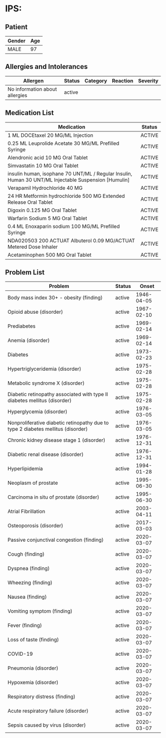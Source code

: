 # IPS:

## Patient

|Gender|Age|
|---|---|
|MALE|97|

## Allergies and Intolerances

|Allergen|Status|Category|Reaction|Severity|
|---|---|---|---|---|
|No information about allergies|active||||

## Medication List

|Medication|Status|
|---|---|
|1 ML DOCEtaxel 20 MG/ML Injection|ACTIVE|
|0.25 ML Leuprolide Acetate 30 MG/ML Prefilled Syringe|ACTIVE|
|Alendronic acid 10 MG Oral Tablet|ACTIVE|
|Simvastatin 10 MG Oral Tablet|ACTIVE|
|insulin human, isophane 70 UNT/ML / Regular Insulin, Human 30 UNT/ML Injectable Suspension [Humulin]|ACTIVE|
|Verapamil Hydrochloride 40 MG|ACTIVE|
|24 HR Metformin hydrochloride 500 MG Extended Release Oral Tablet|ACTIVE|
|Digoxin 0.125 MG Oral Tablet|ACTIVE|
|Warfarin Sodium 5 MG Oral Tablet|ACTIVE|
|0.4 ML Enoxaparin sodium 100 MG/ML Prefilled Syringe|ACTIVE|
|NDA020503 200 ACTUAT Albuterol 0.09 MG/ACTUAT Metered Dose Inhaler|ACTIVE|
|Acetaminophen 500 MG Oral Tablet|ACTIVE|

## Problem List

|Problem|Status|Onset|
|---|---|---|
|Body mass index 30+ - obesity (finding)|active|1946-04-05|
|Opioid abuse (disorder)|active|1967-02-10|
|Prediabetes|active|1969-02-14|
|Anemia (disorder)|active|1969-02-14|
|Diabetes|active|1973-02-23|
|Hypertriglyceridemia (disorder)|active|1975-02-28|
|Metabolic syndrome X (disorder)|active|1975-02-28|
|Diabetic retinopathy associated with type II diabetes mellitus (disorder)|active|1975-02-28|
|Hyperglycemia (disorder)|active|1976-03-05|
|Nonproliferative diabetic retinopathy due to type 2 diabetes mellitus (disorder)|active|1976-03-05|
|Chronic kidney disease stage 1 (disorder)|active|1976-12-31|
|Diabetic renal disease (disorder)|active|1976-12-31|
|Hyperlipidemia|active|1994-01-28|
|Neoplasm of prostate|active|1995-06-30|
|Carcinoma in situ of prostate (disorder)|active|1995-06-30|
|Atrial Fibrillation|active|2003-04-11|
|Osteoporosis (disorder)|active|2017-03-03|
|Passive conjunctival congestion (finding)|active|2020-03-07|
|Cough (finding)|active|2020-03-07|
|Dyspnea (finding)|active|2020-03-07|
|Wheezing (finding)|active|2020-03-07|
|Nausea (finding)|active|2020-03-07|
|Vomiting symptom (finding)|active|2020-03-07|
|Fever (finding)|active|2020-03-07|
|Loss of taste (finding)|active|2020-03-07|
|COVID-19|active|2020-03-07|
|Pneumonia (disorder)|active|2020-03-07|
|Hypoxemia (disorder)|active|2020-03-07|
|Respiratory distress (finding)|active|2020-03-07|
|Acute respiratory failure (disorder)|active|2020-03-07|
|Sepsis caused by virus (disorder)|active|2020-03-07|
